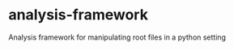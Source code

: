 analysis-framework
==================

Analysis framework for manipulating root files in a python setting
